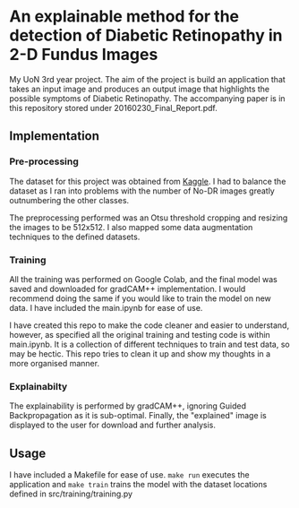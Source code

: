 # An explainable method for the detection of Diabetic Retinopathy in 2-D Fundus Images

My UoN 3rd year project. The aim of the project is build an application that takes an input image and produces an output image that highlights the possible symptoms of Diabetic Retinopathy. The accompanying paper is in this repository stored under 20160230_Final_Report.pdf.

## Implementation

### Pre-processing

The dataset for this project was obtained from [Kaggle](https://www.kaggle.com/c/diabetic-retinopathy-detection/data). I had to balance the dataset as I ran into problems with the number of No-DR images greatly outnumbering the other classes.

The preprocessing performed was an Otsu threshold cropping and resizing the images to be 512x512. I also mapped some data augmentation techniques to the defined datasets.

### Training

All the training was performed on Google Colab, and the final model was saved and downloaded for gradCAM++ implementation. I would recommend doing the same if you would like to train the model on new data. I have included the main.ipynb for ease of use.

I have created this repo to make the code cleaner and easier to understand, however, as specified all the original training and testing code is within main.ipynb. It is a collection of different techniques to train and test data, so may be hectic. This repo tries to clean it up and show my thoughts in a more organised manner.

### Explainabilty

The explainability is performed by gradCAM++, ignoring Guided Backpropagation as it is sub-optimal. Finally, the "explained" image is displayed to the user for download and further analysis.

## Usage

I have included a Makefile for ease of use. ```make run``` executes the application and ```make train``` trains the model with the dataset locations defined in src/training/training.py
